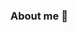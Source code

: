 ### About me 👋

<!--
**ctsangm/ctsangm** is a ✨ _special_ ✨ repository because its `README.md` (this file) appears on your GitHub profile.

Here are some ideas to get you started:

# 🔭 I’m currently working on my personal repo. ...
# 🌱 I’m currently learning source control, build engineering, scripting and system administration...
# 👯 I’m looking to collaborate on home automation and Tesla projects...
# ⚡ Fun fact: I like 80s music....
-->
